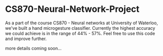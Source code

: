 # CS870-Neural-Network-Project
As a part of the course CS870 - Neural networks at University of Waterloo, we've built a hand microgesture classifier. 
Currently the highest accuracy we could achieve is in the range of 44% - 57%. Feel free to use this code and improve
further.


more details coming soon...
